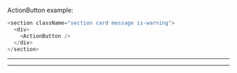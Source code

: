 ActionButton example:

```js
<section className="section card message is-warning">
  <div>
    <ActionButton />
  </div>
</section>
```

---

---

